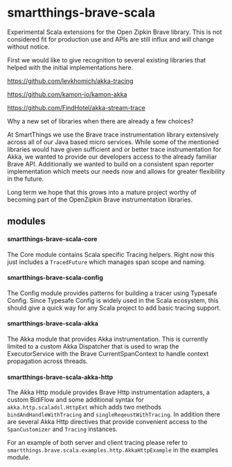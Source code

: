 # smartthings-brave-scala
Experimental Scala extensions for the Open Zipkin Brave library.  This is not
considered fit for production use and APIs are still influx and _will_ change
without notice.

First we would like to give recognition to several existing libraries
that helped with the initial implementations here.

https://github.com/levkhomich/akka-tracing

https://github.com/kamon-io/kamon-akka

https://github.com/FindHotel/akka-stream-trace

Why a new set of libraries when there are already a few choices?

At SmartThings we use the Brave trace instrumentation library extensively
across all of our Java based micro services.  While some of the mentioned
libraries would have given sufficient and or better trace instrumentation for Akka,
we wanted to provide our developers access to the already familiar Brave API.
Additionally we wanted to build on a consistent span reporter implementation
which meets our needs now and allows for greater flexibility in the future.

Long term we hope that this grows into a mature project worthy of becoming part
of the OpenZipkin Brave instrumentation libraries.

## modules
#### smartthings-brave-scala-core

The Core module contains Scala specific Tracing helpers.
Right now this just includes a `TracedFuture` which manages
span scope and naming.

#### smartthings-brave-scala-config

The Config module provides patterns for building a tracer
using Typesafe Config.  Since Typesafe Config is widely used
in the Scala ecosystem, this should give a quick way for any
Scala project to add basic tracing support.

#### smartthings-brave-scala-akka

The Akka module that provides Akka instrumentation.  This is currently limited
to a custom Akka Dispatcher that is used to wrap the ExecutorService with the Brave
CurrentSpanContext to handle context propagation across threads. 

#### smartthings-brave-scala-akka-http

The Akka Http module provides Brave Http instrumentation adapters, a custom BidiFlow
and some additional syntax for `akka.http.scaladsl.HttpExt` which adds two methods 
`bindAndHandleWithTracing` and `singleReqeustWithTracing`.  In addition there are several
Akka Http directives that provide convenient access to the `SpanCustomizer` and `Tracing`
instances.

For an example of both server and client tracing please refer to 
`smartthings.brave.scala.examples.http.AkkaHttpExample` in the examples module.
